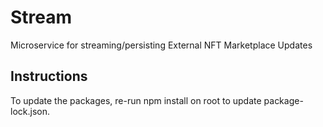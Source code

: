 # Stream
Microservice for streaming/persisting External NFT Marketplace Updates

## Instructions
To update the packages, re-run npm install on root to update package-lock.json.

